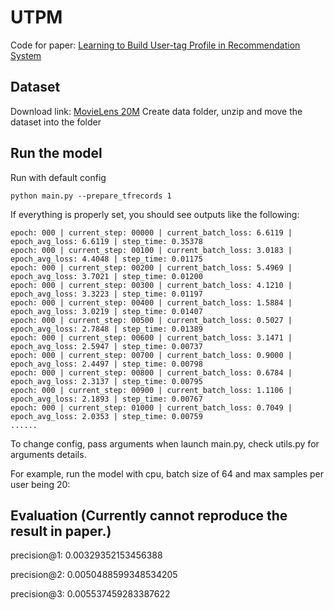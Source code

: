# UTPM
Code for paper: [Learning to Build User-tag Profile in Recommendation System](https://dl.acm.org/doi/abs/10.1145/3340531.3412719)

## Dataset
Download link: [MovieLens 20M](https://grouplens.org/datasets/movielens/20m/)
Create data folder, unzip and move the dataset into the folder

## Run the model
Run with default config

```
python main.py --prepare_tfrecords 1
```

If everything is properly set, you should see outputs like the following:

```
epoch: 000 | current_step: 00000 | current_batch_loss: 6.6119 | epoch_avg_loss: 6.6119 | step_time: 0.35378
epoch: 000 | current_step: 00100 | current_batch_loss: 3.0183 | epoch_avg_loss: 4.4048 | step_time: 0.01175
epoch: 000 | current_step: 00200 | current_batch_loss: 5.4969 | epoch_avg_loss: 3.7021 | step_time: 0.01200
epoch: 000 | current_step: 00300 | current_batch_loss: 4.1210 | epoch_avg_loss: 3.3223 | step_time: 0.01197
epoch: 000 | current_step: 00400 | current_batch_loss: 1.5884 | epoch_avg_loss: 3.0219 | step_time: 0.01407
epoch: 000 | current_step: 00500 | current_batch_loss: 0.5027 | epoch_avg_loss: 2.7848 | step_time: 0.01389
epoch: 000 | current_step: 00600 | current_batch_loss: 3.1471 | epoch_avg_loss: 2.5947 | step_time: 0.00737
epoch: 000 | current_step: 00700 | current_batch_loss: 0.9000 | epoch_avg_loss: 2.4497 | step_time: 0.00798
epoch: 000 | current_step: 00800 | current_batch_loss: 0.6784 | epoch_avg_loss: 2.3137 | step_time: 0.00795
epoch: 000 | current_step: 00900 | current_batch_loss: 1.1106 | epoch_avg_loss: 2.1893 | step_time: 0.00767
epoch: 000 | current_step: 01000 | current_batch_loss: 0.7049 | epoch_avg_loss: 2.0353 | step_time: 0.00759
......
```

To change config, pass arguments when launch main.py, check utils.py for arguments details.

For example, run the model with cpu, batch size of 64 and max samples per user being 20:

## Evaluation (Currently cannot reproduce the result in paper.)
precision@1: 0.00329352153456388

precision@2: 0.0050488599348534205

precision@3: 0.005537459283387622



